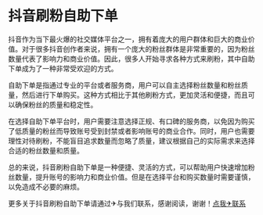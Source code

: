 # 抖音刷粉自助下单

抖音作为当下最火爆的社交媒体平台之一，拥有着庞大的用户群体和巨大的商业价值。对于很多抖音创作者来说，拥有一个庞大的粉丝群体是非常重要的，因为粉丝数量代表了影响力和商业价值。因此，很多人开始寻求各种方式来刷粉，其中自助下单成为了一种非常受欢迎的方式。

自助下单是指通过专业的平台或者服务商，用户可以自主选择粉丝数量和粉丝质量，然后进行下单购买。这种方式相比于其他刷粉方式，更加灵活和便捷，而且可以确保粉丝的质量和稳定性。

在选择自助下单平台时，用户需要注意选择正规、有口碑的服务商，以免因为购买了低质量的粉丝而导致账号受到封禁或者影响账号的商业合作。同时，用户也需要理性对待刷粉，不能盲目追求数量而忽略了质量，建议根据自己的实际需求来选择合适的粉丝数量和质量。

总的来说，抖音刷粉自助下单是一种便捷、灵活的方式，可以帮助用户快速增加粉丝数量，提升账号的影响力和商业价值。但是在选择平台和购买数量时需要谨慎，以免造成不必要的麻烦。

更多关于抖音刷粉自助下单请通过✈与我们联系，感谢阅读，谢谢！[点我✈联系](https://ss.k02.cc)
